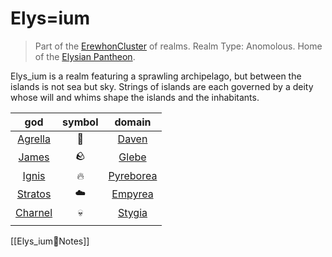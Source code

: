 # Elys=ium

> Part of the [ErewhonCluster](ErewhonCluster.md) of realms.
> Realm Type: Anomolous.
> Home of the [Elysian Pantheon](Elys_ium😇Pantheon.md).

Elys_ium is a realm featuring a sprawling archipelago, but between the islands is not sea but sky. Strings of islands are each governed by a deity whose will and whims shape the islands and the inhabitants.



|               god               | symbol |               domain                |
|:-------------------------------:|:------:|:-----------------------------------:|
| [Agrella](Elys_ium🌳Agrella.md) |   🌳   |     [Daven](Elys_ium🌳Daven.md)     |
|   [James](Elys_ium🪨James.md)   |   🪨   |     [Glebe](Elys_ium🪨Glebe.md)     |
|   [Ignis](Elys_ium🔥Ignis.md)   |   🔥   | [Pyreborea](Elys_ium🔥Pyreborea.md) |
| [Stratos](Elys_ium☁️Stratos.md) |   ☁️   |   [Empyrea](Elys_ium☁️Empyrea.md)   |
| [Charnel](Elys_ium💀Charnel.md) |   💀   |    [Stygia](Elys_ium💀Stygia.md)    |
|                                 |        |                                     |


[[Elys_ium📜Notes]]